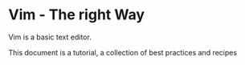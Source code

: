 
# Vim - The right Way

Vim is a basic text editor. 

This document is a tutorial, a collection of best practices and recipes


